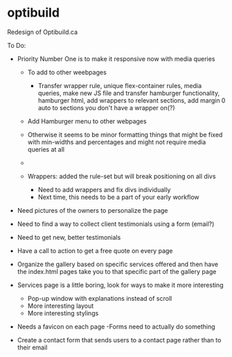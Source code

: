 # optibuild
Redesign of Optibuild.ca

To Do:

- Priority Number One is to make it responsive now with media queries
    - To add to other weebpages
        - Transfer wrapper rule, unique flex-container rules, media queries, make new JS file and transfer hamburger functionality, hamburger html, add wrappers to relevant sections, add margin 0 auto to sections you don't have a wrapper on(?)
    - Add Hamburger menu to other webpages
    - Otherwise it seems to be minor formatting things that might be fixed with min-widths and percentages and might not require media queries at all
    -

    - Wrappers: added the rule-set but will break positioning on all divs
        - Need to add wrappers and fix divs individually
        - Next time, this needs to be a part of your early workflow 



- Need pictures of the owners to personalize the page
- Need to find a way to collect client testimonials using a form (email?)
- Need to get new, better testimonials 


- Have a call to action to get a free quote on every page


- Organize the gallery based on specific services offered and then have the index.html pages take you to that specific part of the gallery page

- Services page is a little boring, look for ways to make it more interesting
    - Pop-up window with explanations instead of scroll
    - More interesting layout
    - More interesting stylings


- Needs a favicon on each page
-Forms need to actually do something
- Create a contact form that sends users to a contact page rather than to their email
